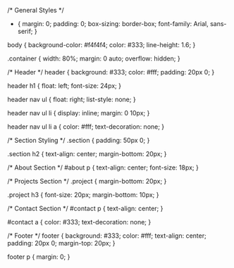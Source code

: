 /* General Styles */
* {
    margin: 0;
    padding: 0;
    box-sizing: border-box;
    font-family: Arial, sans-serif;
}

body {
    background-color: #f4f4f4;
    color: #333;
    line-height: 1.6;
}

.container {
    width: 80%;
    margin: 0 auto;
    overflow: hidden;
}

/* Header */
header {
    background: #333;
    color: #fff;
    padding: 20px 0;
}

header h1 {
    float: left;
    font-size: 24px;
}

header nav ul {
    float: right;
    list-style: none;
}

header nav ul li {
    display: inline;
    margin: 0 10px;
}

header nav ul li a {
    color: #fff;
    text-decoration: none;
}

/* Section Styling */
.section {
    padding: 50px 0;
}

.section h2 {
    text-align: center;
    margin-bottom: 20px;
}

/* About Section */
#about p {
    text-align: center;
    font-size: 18px;
}

/* Projects Section */
.project {
    margin-bottom: 20px;
}

.project h3 {
    font-size: 20px;
    margin-bottom: 10px;
}

/* Contact Section */
#contact p {
    text-align: center;
}

#contact a {
    color: #333;
    text-decoration: none;
}

/* Footer */
footer {
    background: #333;
    color: #fff;
    text-align: center;
    padding: 20px 0;
    margin-top: 20px;
}

footer p {
    margin: 0;
}
